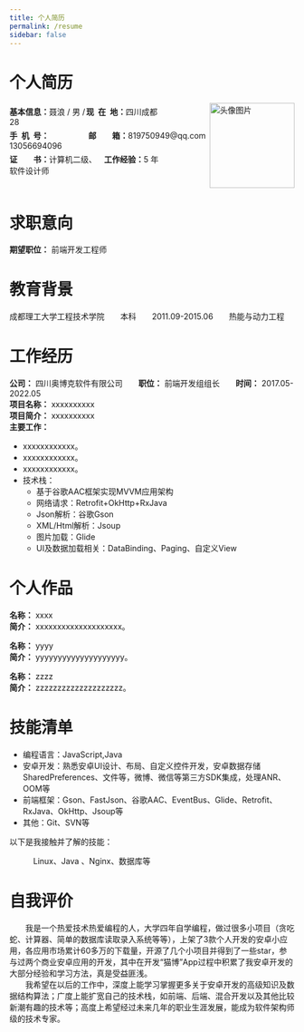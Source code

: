```yaml
---
title: 个人简历
permalink: /resume
sidebar: false
---
```

# 个人简历
<div class="header">
  <div class="content">
    <div class="info">
      <div class="marginT5">
        <span class="fw600">基本信息：</span>聂浪 / 男 / 28  
      </div>
      <div class="marginT5">
        <span class="fw600">现&ensp;在&ensp;地：</span>四川成都
      </div>
    </div>
    <div class="info">
      <div class="marginT5">
        <span class="fw600">手&ensp;机&ensp;号：</span>13056694096
      </div>
      <div class="marginT5">
        <span class="fw600">邮&emsp;&emsp;箱：</span>819750949@qq.com
      </div>
    </div>
    <div class="info">
      <div class="marginT5">
        <span class="fw600">证&emsp;&emsp;书：</span>计算机二级、软件设计师  
      </div>
      <div class="marginT5">
        <span class="fw600">工作经验：</span>5 年
      </div>
    </div>
  </div>
  <div>
      <img :src="$withBase('/img/head.jpg')" alt="头像图片" width="150">
  </div>
</div>

# 求职意向

**期望职位：** 前端开发工程师

<h1>教育背景</h1>

成都理工大学工程技术学院&emsp;&emsp;本科&emsp;&emsp;2011.09-2015.06&emsp;&emsp;热能与动力工程

<h1>工作经历</h1>

**公司：** 四川奥博克软件有限公司&emsp;&emsp;**职位：** 前端开发组组长&emsp;&emsp;**时间：** 2017.05-2022.05
<br/>
**项目名称：** xxxxxxxxxx
<br/>
**项目简介：** xxxxxxxxxx
<br/>
**主要工作：**
 - xxxxxxxxxxxx。
 - xxxxxxxxxxxx。
 - xxxxxxxxxxxx。
 - 技术栈：
   - 基于谷歌AAC框架实现MVVM应用架构
   - 网络请求：Retrofit+OkHttp+RxJava
   - Json解析：谷歌Gson
   - XML/Html解析：Jsoup
   - 图片加载：Glide
   - UI及数据加载相关：DataBinding、Paging、自定义View

<h1>个人作品</h1>

**名称：** xxxx&emsp;&emsp;
<br/>
**简介：** xxxxxxxxxxxxxxxxxxxx。

**名称：** yyyy 
<br/>
**简介：** yyyyyyyyyyyyyyyyyyyy。

**名称：** zzzz
<br/>
**简介：** zzzzzzzzzzzzzzzzzzzz。

<h1>技能清单</h1>

- 编程语言：JavaScript,Java
- 安卓开发：熟悉安卓UI设计、布局、自定义控件开发，安卓数据存储SharedPreferences、文件等，微博、微信等第三方SDK集成，处理ANR、OOM等
- 前端框架：Gson、FastJson、谷歌AAC、EventBus、Glide、Retrofit、RxJava、OkHttp、Jsoup等
- 其他：Git、SVN等

以下是我接触并了解的技能：

&emsp;&emsp;&emsp;Linux、Java 、Nginx、数据库等

<h1>自我评价</h1>

&emsp;&emsp;我是一个热爱技术热爱编程的人，大学四年自学编程，做过很多小项目（贪吃蛇、计算器、简单的数据库读取录入系统等等），上架了3款个人开发的安卓小应用，各应用市场累计60多万的下载量，开源了几个小项目并得到了一些star，参与过两个商业安卓应用的开发，其中在开发“猫博”App过程中积累了我安卓开发的大部分经验和学习方法，真是受益匪浅。
<br/>
&emsp;&emsp;我希望在以后的工作中，深度上能学习掌握更多关于安卓开发的高级知识及数据结构算法；广度上能扩宽自己的技术栈，如前端、后端、混合开发以及其他比较新潮有趣的技术等；高度上希望经过未来几年的职业生涯发展，能成为软件架构师级的技术专家。

<style lang="stylus" scoped>
  .fw600{
    font-weight:600
  }
  .marginT5{
    margin-top: 5px
  }
 
  .header{
    display: flex;
    justify-content: space-between;
    .content{
      width: 75%
    }
    .info{
      display: flex;
      justify-content: space-between;
      div:last-child{
        /* margin-right: auto; */
        width: 250px
      }
    }

  }

  @media (max-width: $MQMobile) {
    .header{
       .info{
          display: block;
        }
    }
  }

  @media (max-width: $MQMobileNarrow) {
    .header{
        .info{
          display: block;
        }
      }
  }

</style>